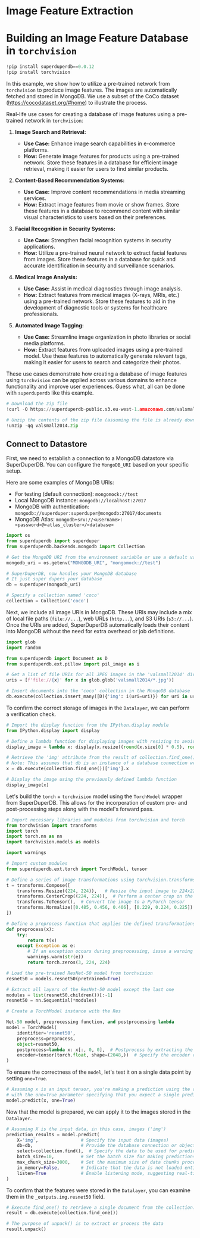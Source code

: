 # Image Feature Extraction

# Building an Image Feature Database in `torchvision`

```python
!pip install superduperdb==0.0.12
!pip install torchvision
```

In this example, we show how to utilize a pre-trained network from `torchvision` to produce image features. The images are automatically fetched and stored in MongoDB. We use a subset of the CoCo dataset (https://cocodataset.org/#home) to illustrate the process.

Real-life use cases for creating a database of image features using a pre-trained network in `torchvision`:

1. **Image Search and Retrieval:**
   - **Use Case:** Enhance image search capabilities in e-commerce platforms.
   - **How:** Generate image features for products using a pre-trained network. Store these features in a database for efficient image retrieval, making it easier for users to find similar products.

2. **Content-Based Recommendation Systems:**
   - **Use Case:** Improve content recommendations in media streaming services.
   - **How:** Extract image features from movie or show frames. Store these features in a database to recommend content with similar visual characteristics to users based on their preferences.

3. **Facial Recognition in Security Systems:**
   - **Use Case:** Strengthen facial recognition systems in security applications.
   - **How:** Utilize a pre-trained neural network to extract facial features from images. Store these features in a database for quick and accurate identification in security and surveillance scenarios.

4. **Medical Image Analysis:**
   - **Use Case:** Assist in medical diagnostics through image analysis.
   - **How:** Extract features from medical images (X-rays, MRIs, etc.) using a pre-trained network. Store these features to aid in the development of diagnostic tools or systems for healthcare professionals.

5. **Automated Image Tagging:**
   - **Use Case:** Streamline image organization in photo libraries or social media platforms.
   - **How:** Extract features from uploaded images using a pre-trained model. Use these features to automatically generate relevant tags, making it easier for users to search and categorize their photos.

These use cases demonstrate how creating a database of image features using `torchvision` can be applied across various domains to enhance functionality and improve user experiences. Guess what, all can be done with `superduperdb` like this example.

```python
# Download the zip file
!curl -O https://superduperdb-public.s3.eu-west-1.amazonaws.com/valsmall2014.zip

# Unzip the contents of the zip file (assuming the file is already downloaded)
!unzip -qq valsmall2014.zip
```

## Connect to Datastore

First, we need to establish a connection to a MongoDB datastore via SuperDuperDB. You can configure the `MongoDB_URI` based on your specific setup.

Here are some examples of MongoDB URIs:

- For testing (default connection): `mongomock://test`
- Local MongoDB instance: `mongodb://localhost:27017`
- MongoDB with authentication: `mongodb://superduper:superduper@mongodb:27017/documents`
- MongoDB Atlas: `mongodb+srv://<username>:<password>@<atlas_cluster>/<database>`

```python
import os
from superduperdb import superduper
from superduperdb.backends.mongodb import Collection

# Get the MongoDB URI from the environment variable or use a default value
mongodb_uri = os.getenv("MONGODB_URI", "mongomock://test")

# SuperDuperDB, now handles your MongoDB database
# It just super dupers your database
db = superduper(mongodb_uri)

# Specify a collection named 'coco'
collection = Collection('coco')
```

Next, we include all image URIs in MongoDB. These URIs may include a mix of local file paths (`file://...`), web URLs (`http...`), and S3 URIs (`s3://...`). Once the URIs are added, SuperDuperDB automatically loads their content into MongoDB without the need for extra overhead or job definitions.

```python
import glob
import random

from superduperdb import Document as D
from superduperdb.ext.pillow import pil_image as i

# Get a list of file URIs for all JPEG images in the 'valsmall2014' directory
uris = [f'file://{x}' for x in glob.glob('valsmall2014/*.jpg')]

# Insert documents into the 'coco' collection in the MongoDB database
db.execute(collection.insert_many([D({'img': i(uri=uri)}) for uri in uris], encoders=(i,)))  # Here the image is encoded with pillow
```

To confirm the correct storage of images in the `Datalayer`, we can perform a verification check.

```python
# Import the display function from the IPython.display module
from IPython.display import display

# Define a lambda function for displaying images with resizing to avoid potential Jupyter crashes
display_image = lambda x: display(x.resize((round(x.size[0] * 0.5), round(x.size[1] * 0.5))))

# Retrieve the 'img' attribute from the result of collection.find_one() using db.execute()
# Note: This assumes that db is an instance of a database connection wrapped with superduperdb
x = db.execute(collection.find_one())['img'].x

# Display the image using the previously defined lambda function
display_image(x)
```

Let's build the `torch` + `torchvision` model using the `TorchModel` wrapper from SuperDuperDB. This allows for the incorporation of custom pre- and post-processing steps along with the model's forward pass.

```python
# Import necessary libraries and modules from torchvision and torch
from torchvision import transforms
import torch
import torch.nn as nn
import torchvision.models as models

import warnings

# Import custom modules
from superduperdb.ext.torch import TorchModel, tensor

# Define a series of image transformations using torchvision.transforms.Compose
t = transforms.Compose([
    transforms.Resize((224, 224)),   # Resize the input image to 224x224 pixels (must same as here)
    transforms.CenterCrop((224, 224)),  # Perform a center crop on the resized image
    transforms.ToTensor(),  # Convert the image to a PyTorch tensor
    transforms.Normalize([0.485, 0.456, 0.406], [0.229, 0.224, 0.225])  # Normalize the tensor with specified mean and standard deviation
])

# Define a preprocess function that applies the defined transformations to an input image
def preprocess(x):
    try:
        return t(x)
    except Exception as e:
        # If an exception occurs during preprocessing, issue a warning and return a tensor of zeros
        warnings.warn(str(e))
        return torch.zeros(3, 224, 224)

# Load the pre-trained ResNet-50 model from torchvision
resnet50 = models.resnet50(pretrained=True)

# Extract all layers of the ResNet-50 model except the last one
modules = list(resnet50.children())[:-1]
resnet50 = nn.Sequential(*modules)

# Create a TorchModel instance with the Res

Net-50 model, preprocessing function, and postprocessing lambda
model = TorchModel(
    identifier='resnet50',
    preprocess=preprocess,
    object=resnet50,
    postprocess=lambda x: x[:, 0, 0],  # Postprocess by extracting the top-left element of the output tensor
    encoder=tensor(torch.float, shape=(2048,))  # Specify the encoder configuration
)
```

To ensure the correctness of the `model`, let's test it on a single data point by setting `one=True`.

```python
# Assuming x is an input tensor, you're making a prediction using the configured model
# with the one=True parameter specifying that you expect a single prediction result.
model.predict(x, one=True)
```

Now that the model is prepared, we can apply it to the images stored in the `Datalayer`.

```python
# Assuming X is the input data, in this case, images ('img')
prediction_results = model.predict(
    X='img',                # Specify the input data (images)
    db=db,                  # Provide the database connection or object
    select=collection.find(),  # Specify the data to be used for prediction (fetch all data from the collection)
    batch_size=10,          # Set the batch size for making predictions
    max_chunk_size=3000,    # Set the maximum size of data chunks processed at once
    in_memory=False,        # Indicate that the data is not loaded entirely into memory, processed in chunks
    listen=True             # Enable listening mode, suggesting real-time or asynchronous prediction
)
```

To confirm that the features were stored in the `Datalayer`, you can examine them in the `_outputs.img.resnet50` field.

```python
# Execute find_one() to retrieve a single document from the collection.
result = db.execute(collection.find_one())

# The purpose of unpack() is to extract or process the data
result.unpack()
```